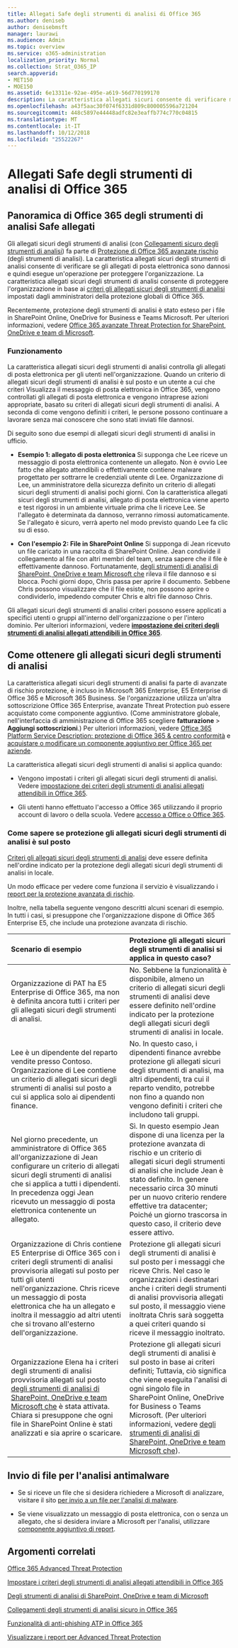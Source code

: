 ```yaml
---
title: Allegati Safe degli strumenti di analisi di Office 365
ms.author: deniseb
author: denisebmsft
manager: laurawi
ms.audience: Admin
ms.topic: overview
ms.service: o365-administration
localization_priority: Normal
ms.collection: Strat_O365_IP
search.appverid:
- MET150
- MOE150
ms.assetid: 6e13311e-92ae-495e-a619-56d770199170
description: La caratteristica allegati sicuri consente di verificare momento del clic allegati di posta elettronica. Utilizzare gli allegati sicuri per proteggere l'organizzazione da utenti malintenzionati file inviare o ricevere posta elettronica.
ms.openlocfilehash: a43f5aac30f074f6331d809c800005596a721204
ms.sourcegitcommit: 448c5897e44448adfc82e3eaffb774c770c04815
ms.translationtype: MT
ms.contentlocale: it-IT
ms.lasthandoff: 10/12/2018
ms.locfileid: "25522267"
---
```

# <a name="office-365-atp-safe-attachments"></a>Allegati Safe degli strumenti di analisi di Office 365

## <a name="overview-of-office-365-atp-safe-attachments"></a>Panoramica di Office 365 degli strumenti di analisi Safe allegati

Gli allegati sicuri degli strumenti di analisi (con [Collegamenti sicuro degli strumenti di analisi](atp-safe-links.md)) fa parte di [Protezione di Office 365 avanzate rischio](office-365-atp.md) (degli strumenti di analisi). La caratteristica allegati sicuri degli strumenti di analisi consente di verificare se gli allegati di posta elettronica sono dannosi e quindi esegue un'operazione per proteggere l'organizzazione. La caratteristica allegati sicuri degli strumenti di analisi consente di proteggere l'organizzazione in base ai [criteri gli allegati sicuri degli strumenti di analisi](set-up-atp-safe-attachments-policies.md) impostati dagli amministratori della protezione globali di Office 365. 
  
Recentemente, protezione degli strumenti di analisi è stato esteso per i file in SharePoint Online, OneDrive for Business e Teams Microsoft. Per ulteriori informazioni, vedere [Office 365 avanzate Threat Protection for SharePoint, OneDrive e team di Microsoft](atp-for-spo-odb-and-teams.md).
       
### <a name="how-it-works"></a>Funzionamento

La caratteristica allegati sicuri degli strumenti di analisi controlla gli allegati di posta elettronica per gli utenti nell'organizzazione. Quando un criterio di allegati sicuri degli strumenti di analisi è sul posto e un utente a cui che criteri Visualizza il messaggio di posta elettronica in Office 365, vengono controllati gli allegati di posta elettronica e vengono intraprese azioni appropriate, basato su criteri di allegati sicuri degli strumenti di analisi. A seconda di come vengono definiti i criteri, le persone possono continuare a lavorare senza mai conoscere che sono stati inviati file dannosi.
  
Di seguito sono due esempi di allegati sicuri degli strumenti di analisi in ufficio.
  
- **Esempio 1: allegato di posta elettronica** Si supponga che Lee riceve un messaggio di posta elettronica contenente un allegato. Non è ovvio Lee fatto che allegato attendibili o effettivamente contiene malware progettato per sottrarre le credenziali utente di Lee. Organizzazione di Lee, un amministratore della sicurezza definito un criterio di allegati sicuri degli strumenti di analisi pochi giorni. Con la caratteristica allegati sicuri degli strumenti di analisi, allegato di posta elettronica viene aperto e test rigorosi in un ambiente virtuale prima che li riceve Lee. Se l'allegato è determinata da dannoso, verranno rimossi automaticamente. Se l'allegato è sicuro, verrà aperto nel modo previsto quando Lee fa clic su di esso. 
    
- **Con l'esempio 2: File in SharePoint Online** Si supponga di Jean ricevuto un file caricato in una raccolta di SharePoint Online. Jean condivide il collegamento al file con altri membri del team, senza sapere che il file è effettivamente dannoso. Fortunatamente, [degli strumenti di analisi di SharePoint, OneDrive e team Microsoft che](atp-for-spo-odb-and-teams.md) rileva il file dannoso e si blocca. Pochi giorni dopo, Chris passa per aprire il documento. Sebbene Chris possono visualizzare che il file esiste, non possono aprire o condividerlo, impedendo computer Chris e altri file dannoso Chris. 
    
Gli allegati sicuri degli strumenti di analisi criteri possono essere applicati a specifici utenti o gruppi all'interno dell'organizzazione o per l'intero dominio. Per ulteriori informazioni, vedere **[impostazione dei criteri degli strumenti di analisi allegati attendibili in Office 365](set-up-atp-safe-attachments-policies.md)**. 
  
## <a name="how-to-get-atp-safe-attachments"></a>Come ottenere gli allegati sicuri degli strumenti di analisi

La caratteristica allegati sicuri degli strumenti di analisi fa parte di avanzate di rischio protezione, è incluso in Microsoft 365 Enterprise, E5 Enterprise di Office 365 e Microsoft 365 Business. Se l'organizzazione utilizza un'altra sottoscrizione Office 365 Enterprise, avanzate Threat Protection può essere acquistato come componente aggiuntivo. (Come amministratore globale, nell'interfaccia di amministrazione di Office 365 scegliere **fatturazione** \> **Aggiungi sottoscrizioni**.) Per ulteriori informazioni, vedere [Office 365 Platform Service Description: protezione di Office 365 &amp; centro conformità](https://technet.microsoft.com/en-us/library/dn933793.aspx) e [acquistare o modificare un componente aggiuntivo per Office 365 per aziende](https://support.office.com/article/4e7b57d6-b93b-457d-aecd-0ea58bff07a6).
  
La caratteristica allegati sicuri degli strumenti di analisi si applica quando:
  
- Vengono impostati i criteri gli allegati sicuri degli strumenti di analisi. Vedere [impostazione dei criteri degli strumenti di analisi allegati attendibili in Office 365](set-up-atp-safe-attachments-policies.md).
    
- Gli utenti hanno effettuato l'accesso a Office 365 utilizzando il proprio account di lavoro o della scuola. Vedere [accesso a Office o Office 365](https://support.office.com/article/b9582171-fd1f-4284-9846-bdd72bb28426).
    
### <a name="how-to-know-if-atp-safe-attachments-protection-is-in-place"></a>Come sapere se protezione gli allegati sicuri degli strumenti di analisi è sul posto

 [Criteri gli allegati sicuri degli strumenti di analisi](set-up-atp-safe-attachments-policies.md) deve essere definita nell'ordine indicato per la protezione degli allegati sicuri degli strumenti di analisi in locale. 
  
Un modo efficace per vedere come funziona il servizio è visualizzando i [report per la protezione avanzata di rischio](view-reports-for-atp.md).
  
Inoltre, nella tabella seguente vengono descritti alcuni scenari di esempio. In tutti i casi, si presuppone che l'organizzazione dispone di Office 365 Enterprise E5, che include una protezione avanzata di rischio.
  
|**Scenario di esempio**|**Protezione gli allegati sicuri degli strumenti di analisi si applica in questo caso?**|
|:-----|:-----|
|Organizzazione di PAT ha E5 Enterprise di Office 365, ma non è definita ancora tutti i criteri per gli allegati sicuri degli strumenti di analisi.  <br/> |No. Sebbene la funzionalità è disponibile, almeno un criterio di allegati sicuri degli strumenti di analisi deve essere definito nell'ordine indicato per la protezione degli allegati sicuri degli strumenti di analisi in locale.  <br/> |
|Lee è un dipendente del reparto vendite presso Contoso. Organizzazione di Lee contiene un criterio di allegati sicuri degli strumenti di analisi sul posto a cui si applica solo ai dipendenti finance.  <br/> |No. In questo caso, i dipendenti finance avrebbe protezione gli allegati sicuri degli strumenti di analisi, ma altri dipendenti, tra cui il reparto vendito, potrebbe non fino a quando non vengono definiti i criteri che includono tali gruppi.  <br/> |
|Nel giorno precedente, un amministratore di Office 365 all'organizzazione di Jean configurare un criterio di allegati sicuri degli strumenti di analisi che si applica a tutti i dipendenti. In precedenza oggi Jean ricevuto un messaggio di posta elettronica contenente un allegato.  <br/> |Sì. In questo esempio Jean dispone di una licenza per la protezione avanzata di rischio e un criterio di allegati sicuri degli strumenti di analisi che include Jean è stato definito. In genere necessario circa 30 minuti per un nuovo criterio rendere effettive tra datacenter; Poiché un giorno trascorsa in questo caso, il criterio deve essere attivo.  <br/> |
|Organizzazione di Chris contiene E5 Enterprise di Office 365 con i criteri degli strumenti di analisi provvisoria allegati sul posto per tutti gli utenti nell'organizzazione. Chris riceve un messaggio di posta elettronica che ha un allegato e inoltra il messaggio ad altri utenti che si trovano all'esterno dell'organizzazione.  <br/> |Protezione gli allegati sicuri degli strumenti di analisi è sul posto per i messaggi che riceve Chris. Nel caso le organizzazioni i destinatari anche i criteri degli strumenti di analisi provvisoria allegati sul posto, il messaggio viene inoltrata Chris sarà soggetta a quei criteri quando si riceve il messaggio inoltrato.  <br/> |
|Organizzazione Elena ha i criteri degli strumenti di analisi provvisoria allegati sul posto [degli strumenti di analisi di SharePoint, OneDrive e team Microsoft che](atp-for-spo-odb-and-teams.md) è stata attivata. Chiara si presuppone che ogni file in SharePoint Online è stati analizzati e sia aprire o scaricare.<br/> |Protezione gli allegati sicuri degli strumenti di analisi è sul posto in base ai criteri definiti; Tuttavia, ciò significa che viene eseguita l'analisi di ogni singolo file in SharePoint Online, OneDrive for Business o Teams Microsoft. (Per ulteriori informazioni, vedere [degli strumenti di analisi di SharePoint, OneDrive e team Microsoft che](atp-for-spo-odb-and-teams.md)).<br/> |
   
## <a name="submitting-files-for-malware-analysis"></a>Invio di file per l'analisi antimalware

- Se si riceve un file che si desidera richiedere a Microsoft di analizzare, visitare il sito [per invio a un file per l'analisi di malware](https://aka.ms/wdsi/submit).

- Se viene visualizzato un messaggio di posta elettronica, con o senza un allegato, che si desidera inviare a Microsoft per l'analisi, utilizzare [componente aggiuntivo di report](enable-the-report-message-add-in.md).
  
## <a name="related-topics"></a>Argomenti correlati

[Office 365 Advanced Threat Protection](office-365-atp.md)
  
[Impostare i criteri degli strumenti di analisi allegati attendibili in Office 365](set-up-atp-safe-attachments-policies.md)
  
[Degli strumenti di analisi di SharePoint, OneDrive e team di Microsoft](atp-for-spo-odb-and-teams.md)
  
[Collegamenti degli strumenti di analisi sicuro in Office 365](atp-safe-links.md)
  
[Funzionalità di anti-phishing ATP in Office 365](atp-anti-phishing.md)
  
[Visualizzare i report per Advanced Threat Protection](view-reports-for-atp.md)
  

